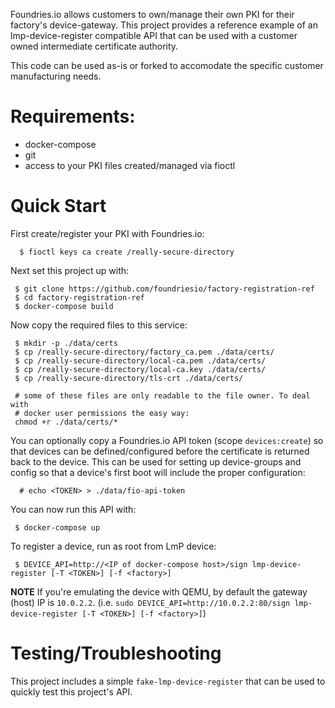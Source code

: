 Foundries.io allows customers to own/manage their own PKI for their factory's
device-gateway. This project provides a reference example of an
lmp-device-register compatible API that can be used with a customer owned
intermediate certificate authority.

This code can be used as-is or forked to accomodate the specific customer
manufacturing needs.

# Requirements:
 * docker-compose
 * git
 * access to your PKI files created/managed via fioctl

# Quick Start

First create/register your PKI with Foundries.io:
~~~
  $ fioctl keys ca create /really-secure-directory
~~~

Next set this project up with:
~~~
 $ git clone https://github.com/foundriesio/factory-registration-ref
 $ cd factory-registration-ref
 $ docker-compose build
~~~

Now copy the required files to this service:
~~~
 $ mkdir -p ./data/certs
 $ cp /really-secure-directory/factory_ca.pem ./data/certs/
 $ cp /really-secure-directory/local-ca.pem ./data/certs/
 $ cp /really-secure-directory/local-ca.key ./data/certs/
 $ cp /really-secure-directory/tls-crt ./data/certs/

 # some of these files are only readable to the file owner. To deal with
 # docker user permissions the easy way:
 chmod +r ./data/certs/*
~~~

You can optionally copy a Foundries.io API token (scope `devices:create`) so
that devices can be defined/configured before the certificate is returned back
to the device. This can be used for setting up device-groups and config so
that a device's first boot will include the proper configuration:
~~~
  # echo <TOKEN> > ./data/fio-api-token
~~~

You can now run this API with:
~~~
 $ docker-compose up
~~~

To register a device, run as root from LmP device:
~~~
 $ DEVICE_API=http://<IP of docker-compose host>/sign lmp-device-register [-T <TOKEN>] [-f <factory>]
~~~

**NOTE** If you're emulating the device with QEMU, by default the gateway (host) IP is `10.0.2.2`.
(i.e. `sudo DEVICE_API=http://10.0.2.2:80/sign lmp-device-register [-T <TOKEN>] [-f <factory>]`)

# Testing/Troubleshooting
This project includes a simple `fake-lmp-device-register` that can be used
to quickly test this project's API.
